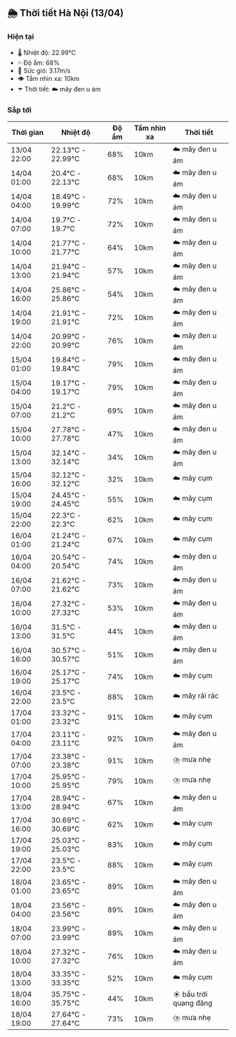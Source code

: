 ## 🌦️ Thời tiết Hà Nội (13/04)

### Hiện tại

- 🌡️ Nhiệt độ: 22.99℃
- 💦 Độ ẩm: 68%
- 💨 Sức gió: 3.17m/s
- 👁️ Tầm nhìn xa: 10km
- ☂️ Thời tiết: ☁️ mây đen u ám

### Sắp tới

| Thời gian | Nhiệt độ | Độ ẩm | Tầm nhìn xa | Thời tiết |
| --- | --- | --- | --- | --- |
| 13/04 22:00 | 22.13℃ - 22.99℃ | 68% | 10km | ☁️ mây đen u ám |
| 14/04 01:00 | 20.4℃ - 22.13℃ | 68% | 10km | ☁️ mây đen u ám |
| 14/04 04:00 | 18.49℃ - 19.99℃ | 72% | 10km | ☁️ mây đen u ám |
| 14/04 07:00 | 19.7℃ - 19.7℃ | 72% | 10km | ☁️ mây đen u ám |
| 14/04 10:00 | 21.77℃ - 21.77℃ | 64% | 10km | ☁️ mây đen u ám |
| 14/04 13:00 | 21.94℃ - 21.94℃ | 57% | 10km | ☁️ mây đen u ám |
| 14/04 16:00 | 25.86℃ - 25.86℃ | 54% | 10km | ☁️ mây đen u ám |
| 14/04 19:00 | 21.91℃ - 21.91℃ | 72% | 10km | ☁️ mây đen u ám |
| 14/04 22:00 | 20.99℃ - 20.99℃ | 76% | 10km | ☁️ mây đen u ám |
| 15/04 01:00 | 19.84℃ - 19.84℃ | 79% | 10km | ☁️ mây đen u ám |
| 15/04 04:00 | 19.17℃ - 19.17℃ | 79% | 10km | ☁️ mây đen u ám |
| 15/04 07:00 | 21.2℃ - 21.2℃ | 69% | 10km | ☁️ mây đen u ám |
| 15/04 10:00 | 27.78℃ - 27.78℃ | 47% | 10km | ☁️ mây đen u ám |
| 15/04 13:00 | 32.14℃ - 32.14℃ | 34% | 10km | ☁️ mây đen u ám |
| 15/04 16:00 | 32.12℃ - 32.12℃ | 32% | 10km | ☁️ mây cụm |
| 15/04 19:00 | 24.45℃ - 24.45℃ | 55% | 10km | ☁️ mây cụm |
| 15/04 22:00 | 22.3℃ - 22.3℃ | 62% | 10km | ☁️ mây cụm |
| 16/04 01:00 | 21.24℃ - 21.24℃ | 67% | 10km | ☁️ mây cụm |
| 16/04 04:00 | 20.54℃ - 20.54℃ | 74% | 10km | ☁️ mây đen u ám |
| 16/04 07:00 | 21.62℃ - 21.62℃ | 73% | 10km | ☁️ mây đen u ám |
| 16/04 10:00 | 27.32℃ - 27.32℃ | 53% | 10km | ☁️ mây đen u ám |
| 16/04 13:00 | 31.5℃ - 31.5℃ | 44% | 10km | ☁️ mây đen u ám |
| 16/04 16:00 | 30.57℃ - 30.57℃ | 51% | 10km | ☁️ mây đen u ám |
| 16/04 19:00 | 25.17℃ - 25.17℃ | 74% | 10km | ☁️ mây cụm |
| 16/04 22:00 | 23.5℃ - 23.5℃ | 88% | 10km | ☁️ mây rải rác |
| 17/04 01:00 | 23.32℃ - 23.32℃ | 91% | 10km | ☁️ mây cụm |
| 17/04 04:00 | 23.11℃ - 23.11℃ | 92% | 10km | ☁️ mây đen u ám |
| 17/04 07:00 | 23.38℃ - 23.38℃ | 91% | 10km | ⛈️ mưa nhẹ |
| 17/04 10:00 | 25.95℃ - 25.95℃ | 79% | 10km | ⛈️ mưa nhẹ |
| 17/04 13:00 | 28.94℃ - 28.94℃ | 67% | 10km | ☁️ mây đen u ám |
| 17/04 16:00 | 30.69℃ - 30.69℃ | 62% | 10km | ☁️ mây cụm |
| 17/04 19:00 | 25.03℃ - 25.03℃ | 83% | 10km | ☁️ mây cụm |
| 17/04 22:00 | 23.5℃ - 23.5℃ | 88% | 10km | ☁️ mây cụm |
| 18/04 01:00 | 23.65℃ - 23.65℃ | 89% | 10km | ☁️ mây đen u ám |
| 18/04 04:00 | 23.56℃ - 23.56℃ | 89% | 10km | ☁️ mây đen u ám |
| 18/04 07:00 | 23.99℃ - 23.99℃ | 89% | 10km | ☁️ mây đen u ám |
| 18/04 10:00 | 27.32℃ - 27.32℃ | 76% | 10km | ☁️ mây đen u ám |
| 18/04 13:00 | 33.35℃ - 33.35℃ | 52% | 10km | ☁️ mây cụm |
| 18/04 16:00 | 35.75℃ - 35.75℃ | 44% | 10km | ☀️ bầu trời quang đãng |
| 18/04 19:00 | 27.64℃ - 27.64℃ | 73% | 10km | ⛈️ mưa nhẹ |
